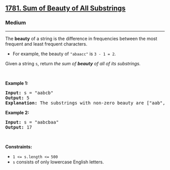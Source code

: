 <h2><a href="https://leetcode.com/problems/sum-of-beauty-of-all-substrings/">1781. Sum of Beauty of All Substrings</a></h2><h3>Medium</h3><hr><div style="user-select: auto;"><p style="user-select: auto;">The <strong style="user-select: auto;">beauty</strong> of a string is the difference in frequencies between the most frequent and least frequent characters.</p>

<ul style="user-select: auto;">
	<li style="user-select: auto;">For example, the beauty of <code style="user-select: auto;">"abaacc"</code> is <code style="user-select: auto;">3 - 1 = 2</code>.</li>
</ul>

<p style="user-select: auto;">Given a string <code style="user-select: auto;">s</code>, return <em style="user-select: auto;">the sum of <strong style="user-select: auto;">beauty</strong> of all of its substrings.</em></p>

<p style="user-select: auto;">&nbsp;</p>
<p style="user-select: auto;"><strong style="user-select: auto;">Example 1:</strong></p>

<pre style="user-select: auto;"><strong style="user-select: auto;">Input:</strong> s = "aabcb"
<strong style="user-select: auto;">Output:</strong> 5
<strong style="user-select: auto;">Explanation: </strong>The substrings with non-zero beauty are ["aab","aabc","aabcb","abcb","bcb"], each with beauty equal to 1.</pre>

<p style="user-select: auto;"><strong style="user-select: auto;">Example 2:</strong></p>

<pre style="user-select: auto;"><strong style="user-select: auto;">Input:</strong> s = "aabcbaa"
<strong style="user-select: auto;">Output:</strong> 17
</pre>

<p style="user-select: auto;">&nbsp;</p>
<p style="user-select: auto;"><strong style="user-select: auto;">Constraints:</strong></p>

<ul style="user-select: auto;">
	<li style="user-select: auto;"><code style="user-select: auto;">1 &lt;= s.length &lt;=<sup style="user-select: auto;"> </sup>500</code></li>
	<li style="user-select: auto;"><code style="user-select: auto;">s</code> consists of only lowercase English letters.</li>
</ul>
</div>